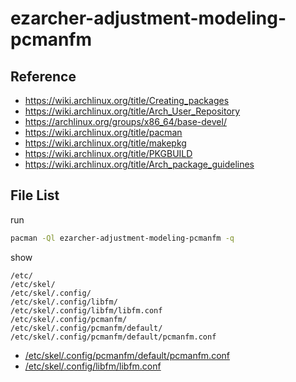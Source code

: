 
# ezarcher-adjustment-modeling-pcmanfm


## Reference

* https://wiki.archlinux.org/title/Creating_packages
* https://wiki.archlinux.org/title/Arch_User_Repository
* https://archlinux.org/groups/x86_64/base-devel/
* https://wiki.archlinux.org/title/pacman
* https://wiki.archlinux.org/title/makepkg
* https://wiki.archlinux.org/title/PKGBUILD
* https://wiki.archlinux.org/title/Arch_package_guidelines

## File List

run

``` sh
pacman -Ql ezarcher-adjustment-modeling-pcmanfm -q
```

show

```
/etc/
/etc/skel/
/etc/skel/.config/
/etc/skel/.config/libfm/
/etc/skel/.config/libfm/libfm.conf
/etc/skel/.config/pcmanfm/
/etc/skel/.config/pcmanfm/default/
/etc/skel/.config/pcmanfm/default/pcmanfm.conf
```


* [/etc/skel/.config/pcmanfm/default/pcmanfm.conf](asset/overlay/etc/skel/.config/pcmanfm/default/pcmanfm.conf)
* [/etc/skel/.config/libfm/libfm.conf](asset/overlay/etc/skel/.config/libfm/libfm.conf)

